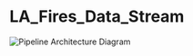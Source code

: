 # LA_Fires_Data_Stream
![Pipeline Architecture Diagram](https://github.com/your-username/your-repo-name/raw/main/pipeline_diagram.png)
